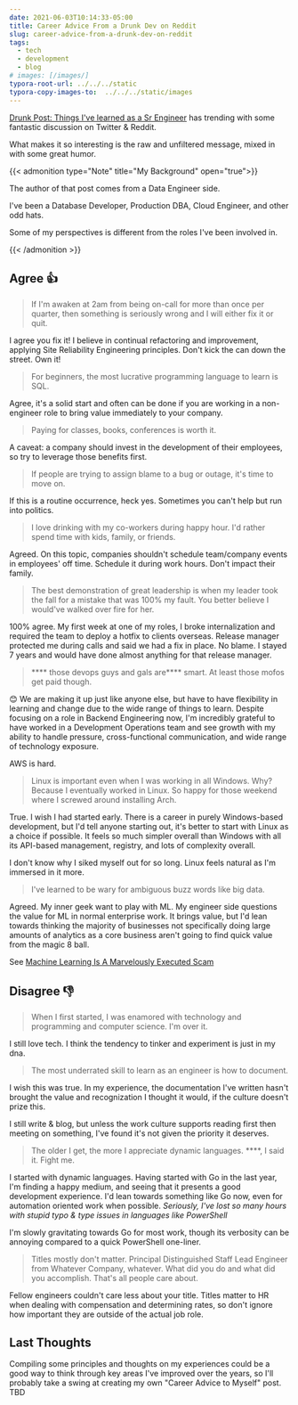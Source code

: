```yaml
---
date: 2021-06-03T10:14:33-05:00
title: Career Advice From a Drunk Dev on Reddit
slug: career-advice-from-a-drunk-dev-on-reddit
tags:
  - tech
  - development
  - blog
# images: [/images/]
typora-root-url: ../../../static
typora-copy-images-to:  ../../../static/images
---
```


[Drunk Post: Things I've learned as a Sr Engineer](https://www.reddit.com/r/ExperiencedDevs/comments/nmodyl/drunk_post_things_ive_learned_as_a_sr_engineer/) has trending with some fantastic discussion on Twitter & Reddit.

What makes it so interesting is the raw and unfiltered message, mixed in with some great humor.

{{< admonition type="Note" title="My Background" open="true">}}

The author of that post comes from a Data Engineer side.

I've been a Database Developer, Production DBA, Cloud Engineer, and other odd hats.

Some of my perspectives is different from the roles I've been involved in.

{{< /admonition >}}

## Agree 👍

> If I'm awaken at 2am from being on-call for more than once per quarter, then something is seriously wrong and I will either fix it or quit.

I agree you fix it!
I believe in continual refactoring and improvement, applying Site Reliability Engineering principles.
Don't kick the can down the street.
Own it!

> For beginners, the most lucrative programming language to learn is SQL.

Agree, it's a solid start and often can be done if you are working in a non-engineer role to bring value immediately to your company.

> Paying for classes, books, conferences is worth it.

A caveat: a company should invest in the development of their employees, so try to leverage those benefits first.

> If people are trying to assign blame to a bug or outage, it's time to move on.

If this is a routine occurrence, heck yes.
Sometimes you can't help but run into politics.

> I love drinking with my co-workers during happy hour. I'd rather spend time with kids, family, or friends.

Agreed.
On this topic, companies shouldn't schedule team/company events in employees' off time.
Schedule it during work hours.
Don't impact their family.

> The best demonstration of great leadership is when my leader took the fall for a mistake that was 100% my fault. You better believe I would've walked over fire for her.

100% agree. My first week at one of my roles, I broke internalization and required the team to deploy a hotfix to clients overseas.
Release manager protected me during calls and said we had a fix in place. No blame.
I stayed 7 years and would have done almost anything for that release manager.

> **** those devops guys and gals are**** smart. At least those mofos get paid though.

😊 We are making it up just like anyone else, but have to have flexibility in learning and change due to the wide range of things to learn.
Despite focusing on a role in Backend Engineering now, I'm incredibly grateful to have worked in a Development Operations team and see growth with my ability to handle pressure, cross-functional communication, and wide range of technology exposure.

AWS is hard.

> Linux is important even when I was working in all Windows. Why? Because I eventually worked in Linux. So happy for those weekend where I screwed around installing Arch.

True. I wish I had started early.
There is a career in purely Windows-based development, but I'd tell anyone starting out, it's better to start with Linux as a choice if possible.
It feels so much simpler overall than Windows with all its API-based management, registry, and lots of complexity overall.

I don't know why I siked myself out for so long.
Linux feels natural as I'm immersed in it more.

> I've learned to be wary for ambiguous buzz words like big data.

Agreed.
My inner geek want to play with ML.
My engineer side questions the value for ML in normal enterprise work.
It brings value, but I'd lean towards thinking the majority of businesses not specifically doing large amounts of analytics as a core business aren't going to find quick value from the magic 8 ball.

See [Machine Learning Is A Marvelously Executed Scam](https://www.lastweekinaws.com/blog/machine-learning-is-a-marvelously-executed-scam/)

## Disagree 👎

> When I first started, I was enamored with technology and programming and computer science. I'm over it.

I still love tech.
I think the tendency to tinker and experiment is just in my dna.

> The most underrated skill to learn as an engineer is how to document.

I wish this was true.
In my experience, the documentation I've written hasn't brought the value and recognization I thought it would, if the culture doesn't prize this.

I still write & blog, but unless the work culture supports reading first then meeting on something, I've found it's not given the priority it deserves.

> The older I get, the more I appreciate dynamic languages. ****, I said it. Fight me.

I started with dynamic languages.
Having started with Go in the last year, I'm finding a happy medium, and seeing that it presents a good development experience.
I'd lean towards something like Go now, even for automation oriented work when possible.
_Seriously, I've lost so many hours with stupid typo & type issues in languages like PowerShell_

I'm slowly gravitating towards Go for most work, though its verbosity can be annoying compared to a quick PowerShell one-liner.

> Titles mostly don't matter. Principal Distinguished Staff Lead Engineer from Whatever Company, whatever. What did you do and what did you accomplish. That's all people care about.

Fellow engineers couldn't care less about your title.
Titles matter to HR when dealing with compensation and determining rates, so don't ignore how important they are outside of the actual job role.

## Last Thoughts

Compiling some principles and thoughts on my experiences could be a good way to think through key areas I've improved over the years, so I'll probably take a swing at creating my own "Career Advice to Myself" post. TBD
